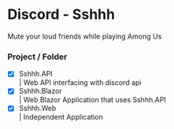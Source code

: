 # Discord - Sshhh
Mute your loud friends while playing Among Us


### Project / Folder 

- [x] Sshhh.API  
| Web API interfacing with discord api  
- [x] Sshhh.Blazor  
| Web Blazor Application that uses Sshhh.API  
- [x] Sshhh.Web  
| Independent Application  
